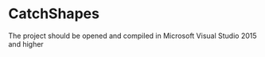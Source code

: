 # CatchShapes
The project should be opened and compiled in Microsoft Visual Studio 2015 and higher 
